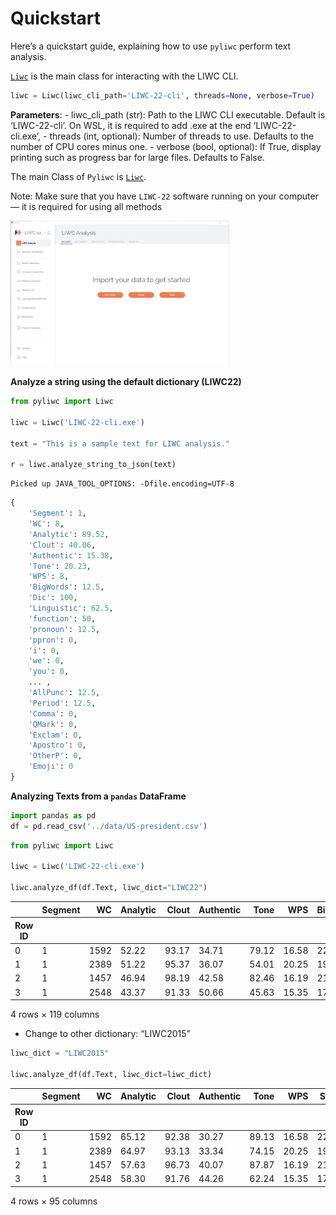 # Quickstart


<!-- WARNING: THIS FILE WAS AUTOGENERATED! DO NOT EDIT! -->

Here’s a quickstart guide, explaining how to use `pyliwc` perform text
analysis.

[`Liwc`](https://camillelacan.github.io/pyliwc/core.html#liwc) is the
main class for interacting with the LIWC CLI.

``` python
liwc = Liwc(liwc_cli_path='LIWC-22-cli', threads=None, verbose=True) 
```

**Parameters**: - liwc_cli_path (str): Path to the LIWC CLI executable.
Default is ‘LIWC-22-cli’. On WSL, it is required to add .exe at the end
‘LIWC-22-cli.exe’, - threads (int, optional): Number of threads to use.
Defaults to the number of CPU cores minus one. - verbose (bool,
optional): If True, display printing such as progress bar for large
files. Defaults to False.

The main Class of `Pyliwc` is
[`Liwc`](https://camillelacan.github.io/pyliwc/core.html#liwc).

<div class="alert alert-info">

Note: Make sure that you have `LIWC-22` software running on your
computer — it is required for using all methods

</div>

<!-- ![liwc22_interface.jpg](images/liwc22_interface.jpg) -->

<img src="images/liwc22_interface.jpg" width="350">

**Analyze a string using the default dictionary (LIWC22)**

``` python
from pyliwc import Liwc

liwc = Liwc('LIWC-22-cli.exe')

text = "This is a sample text for LIWC analysis."

r = liwc.analyze_string_to_json(text)
```

    Picked up JAVA_TOOL_OPTIONS: -Dfile.encoding=UTF-8

``` python
{
    'Segment': 1,
    'WC': 8,
    'Analytic': 89.52,
    'Clout': 40.06,
    'Authentic': 15.38,
    'Tone': 20.23,
    'WPS': 8,
    'BigWords': 12.5,
    'Dic': 100,
    'Linguistic': 62.5,
    'function': 50,
    'pronoun': 12.5,
    'ppron': 0,
    'i': 0,
    'we': 0,
    'you': 0,
    ... ,
    'AllPunc': 12.5,
    'Period': 12.5,
    'Comma': 0,
    'QMark': 0,
    'Exclam': 0,
    'Apostro': 0,
    'OtherP': 0,
    'Emoji': 0
}

```

**Analyzing Texts from a `pandas` DataFrame**

``` python
import pandas as pd
df = pd.read_csv('../data/US-president.csv')
```

``` python
from pyliwc import Liwc

liwc = Liwc('LIWC-22-cli.exe')

liwc.analyze_df(df.Text, liwc_dict="LIWC22")
```

<div>
<style scoped>
    .dataframe tbody tr th:only-of-type {
        vertical-align: middle;
    }
&#10;    .dataframe tbody tr th {
        vertical-align: top;
    }
&#10;    .dataframe thead th {
        text-align: right;
    }
</style>

<table class="dataframe" data-quarto-postprocess="true" data-border="1">
<thead>
<tr class="header" style="text-align: right;">
<th data-quarto-table-cell-role="th"></th>
<th data-quarto-table-cell-role="th">Segment</th>
<th data-quarto-table-cell-role="th">WC</th>
<th data-quarto-table-cell-role="th">Analytic</th>
<th data-quarto-table-cell-role="th">Clout</th>
<th data-quarto-table-cell-role="th">Authentic</th>
<th data-quarto-table-cell-role="th">Tone</th>
<th data-quarto-table-cell-role="th">WPS</th>
<th data-quarto-table-cell-role="th">BigWords</th>
<th data-quarto-table-cell-role="th">Dic</th>
<th data-quarto-table-cell-role="th">Linguistic</th>
<th data-quarto-table-cell-role="th">...</th>
<th data-quarto-table-cell-role="th">nonflu</th>
<th data-quarto-table-cell-role="th">filler</th>
<th data-quarto-table-cell-role="th">AllPunc</th>
<th data-quarto-table-cell-role="th">Period</th>
<th data-quarto-table-cell-role="th">Comma</th>
<th data-quarto-table-cell-role="th">QMark</th>
<th data-quarto-table-cell-role="th">Exclam</th>
<th data-quarto-table-cell-role="th">Apostro</th>
<th data-quarto-table-cell-role="th">OtherP</th>
<th data-quarto-table-cell-role="th">Emoji</th>
</tr>
<tr class="odd">
<th data-quarto-table-cell-role="th">Row ID</th>
<th data-quarto-table-cell-role="th"></th>
<th data-quarto-table-cell-role="th"></th>
<th data-quarto-table-cell-role="th"></th>
<th data-quarto-table-cell-role="th"></th>
<th data-quarto-table-cell-role="th"></th>
<th data-quarto-table-cell-role="th"></th>
<th data-quarto-table-cell-role="th"></th>
<th data-quarto-table-cell-role="th"></th>
<th data-quarto-table-cell-role="th"></th>
<th data-quarto-table-cell-role="th"></th>
<th data-quarto-table-cell-role="th"></th>
<th data-quarto-table-cell-role="th"></th>
<th data-quarto-table-cell-role="th"></th>
<th data-quarto-table-cell-role="th"></th>
<th data-quarto-table-cell-role="th"></th>
<th data-quarto-table-cell-role="th"></th>
<th data-quarto-table-cell-role="th"></th>
<th data-quarto-table-cell-role="th"></th>
<th data-quarto-table-cell-role="th"></th>
<th data-quarto-table-cell-role="th"></th>
<th data-quarto-table-cell-role="th"></th>
</tr>
</thead>
<tbody>
<tr class="odd">
<td data-quarto-table-cell-role="th">0</td>
<td>1</td>
<td>1592</td>
<td>52.22</td>
<td>93.17</td>
<td>34.71</td>
<td>79.12</td>
<td>16.58</td>
<td>22.49</td>
<td>91.21</td>
<td>66.46</td>
<td>...</td>
<td>0</td>
<td>0</td>
<td>14.20</td>
<td>5.97</td>
<td>6.53</td>
<td>0.06</td>
<td>0</td>
<td>0.63</td>
<td>1.01</td>
<td>0</td>
</tr>
<tr class="even">
<td data-quarto-table-cell-role="th">1</td>
<td>1</td>
<td>2389</td>
<td>51.22</td>
<td>95.37</td>
<td>36.07</td>
<td>54.01</td>
<td>20.25</td>
<td>19.21</td>
<td>90.37</td>
<td>68.48</td>
<td>...</td>
<td>0</td>
<td>0</td>
<td>12.98</td>
<td>5.11</td>
<td>6.20</td>
<td>0.00</td>
<td>0</td>
<td>0.54</td>
<td>1.13</td>
<td>0</td>
</tr>
<tr class="odd">
<td data-quarto-table-cell-role="th">2</td>
<td>1</td>
<td>1457</td>
<td>46.94</td>
<td>98.19</td>
<td>42.58</td>
<td>82.46</td>
<td>16.19</td>
<td>21.89</td>
<td>91.08</td>
<td>66.78</td>
<td>...</td>
<td>0</td>
<td>0</td>
<td>15.31</td>
<td>6.18</td>
<td>7.28</td>
<td>0.00</td>
<td>0</td>
<td>0.75</td>
<td>1.10</td>
<td>0</td>
</tr>
<tr class="even">
<td data-quarto-table-cell-role="th">3</td>
<td>1</td>
<td>2548</td>
<td>43.37</td>
<td>91.33</td>
<td>50.66</td>
<td>45.63</td>
<td>15.35</td>
<td>17.39</td>
<td>93.21</td>
<td>71.15</td>
<td>...</td>
<td>0</td>
<td>0</td>
<td>19.66</td>
<td>6.28</td>
<td>9.11</td>
<td>0.39</td>
<td>0</td>
<td>1.69</td>
<td>2.20</td>
<td>0</td>
</tr>
</tbody>
</table>

<p>4 rows × 119 columns</p>
</div>

- Change to other dictionary: “LIWC2015”

``` python
liwc_dict = "LIWC2015" 

liwc.analyze_df(df.Text, liwc_dict=liwc_dict)
```

<div>
<style scoped>
    .dataframe tbody tr th:only-of-type {
        vertical-align: middle;
    }
&#10;    .dataframe tbody tr th {
        vertical-align: top;
    }
&#10;    .dataframe thead th {
        text-align: right;
    }
</style>

<table class="dataframe" data-quarto-postprocess="true" data-border="1">
<thead>
<tr class="header" style="text-align: right;">
<th data-quarto-table-cell-role="th"></th>
<th data-quarto-table-cell-role="th">Segment</th>
<th data-quarto-table-cell-role="th">WC</th>
<th data-quarto-table-cell-role="th">Analytic</th>
<th data-quarto-table-cell-role="th">Clout</th>
<th data-quarto-table-cell-role="th">Authentic</th>
<th data-quarto-table-cell-role="th">Tone</th>
<th data-quarto-table-cell-role="th">WPS</th>
<th data-quarto-table-cell-role="th">Sixltr</th>
<th data-quarto-table-cell-role="th">Dic</th>
<th data-quarto-table-cell-role="th">function</th>
<th data-quarto-table-cell-role="th">...</th>
<th data-quarto-table-cell-role="th">Colon</th>
<th data-quarto-table-cell-role="th">SemiC</th>
<th data-quarto-table-cell-role="th">QMark</th>
<th data-quarto-table-cell-role="th">Exclam</th>
<th data-quarto-table-cell-role="th">Dash</th>
<th data-quarto-table-cell-role="th">Quote</th>
<th data-quarto-table-cell-role="th">Apostro</th>
<th data-quarto-table-cell-role="th">Parenth</th>
<th data-quarto-table-cell-role="th">OtherP</th>
<th data-quarto-table-cell-role="th">Emoji</th>
</tr>
<tr class="odd">
<th data-quarto-table-cell-role="th">Row ID</th>
<th data-quarto-table-cell-role="th"></th>
<th data-quarto-table-cell-role="th"></th>
<th data-quarto-table-cell-role="th"></th>
<th data-quarto-table-cell-role="th"></th>
<th data-quarto-table-cell-role="th"></th>
<th data-quarto-table-cell-role="th"></th>
<th data-quarto-table-cell-role="th"></th>
<th data-quarto-table-cell-role="th"></th>
<th data-quarto-table-cell-role="th"></th>
<th data-quarto-table-cell-role="th"></th>
<th data-quarto-table-cell-role="th"></th>
<th data-quarto-table-cell-role="th"></th>
<th data-quarto-table-cell-role="th"></th>
<th data-quarto-table-cell-role="th"></th>
<th data-quarto-table-cell-role="th"></th>
<th data-quarto-table-cell-role="th"></th>
<th data-quarto-table-cell-role="th"></th>
<th data-quarto-table-cell-role="th"></th>
<th data-quarto-table-cell-role="th"></th>
<th data-quarto-table-cell-role="th"></th>
<th data-quarto-table-cell-role="th"></th>
</tr>
</thead>
<tbody>
<tr class="odd">
<td data-quarto-table-cell-role="th">0</td>
<td>1</td>
<td>1592</td>
<td>65.12</td>
<td>92.38</td>
<td>30.27</td>
<td>89.13</td>
<td>16.58</td>
<td>22.49</td>
<td>89.38</td>
<td>53.33</td>
<td>...</td>
<td>0.38</td>
<td>0.38</td>
<td>0.06</td>
<td>0</td>
<td>0.00</td>
<td>0.25</td>
<td>0.63</td>
<td>0</td>
<td>0.00</td>
<td>0</td>
</tr>
<tr class="even">
<td data-quarto-table-cell-role="th">1</td>
<td>1</td>
<td>2389</td>
<td>64.97</td>
<td>93.13</td>
<td>33.34</td>
<td>74.15</td>
<td>20.25</td>
<td>19.21</td>
<td>87.57</td>
<td>55.04</td>
<td>...</td>
<td>0.13</td>
<td>0.21</td>
<td>0.00</td>
<td>0</td>
<td>0.63</td>
<td>0.08</td>
<td>0.54</td>
<td>0</td>
<td>0.08</td>
<td>0</td>
</tr>
<tr class="odd">
<td data-quarto-table-cell-role="th">2</td>
<td>1</td>
<td>1457</td>
<td>57.63</td>
<td>96.73</td>
<td>40.07</td>
<td>87.87</td>
<td>16.19</td>
<td>21.89</td>
<td>87.99</td>
<td>53.12</td>
<td>...</td>
<td>0.55</td>
<td>0.34</td>
<td>0.00</td>
<td>0</td>
<td>0.07</td>
<td>0.14</td>
<td>0.75</td>
<td>0</td>
<td>0.00</td>
<td>0</td>
</tr>
<tr class="even">
<td data-quarto-table-cell-role="th">3</td>
<td>1</td>
<td>2548</td>
<td>58.30</td>
<td>91.76</td>
<td>44.26</td>
<td>62.24</td>
<td>15.35</td>
<td>17.39</td>
<td>90.07</td>
<td>55.42</td>
<td>...</td>
<td>0.90</td>
<td>0.39</td>
<td>0.39</td>
<td>0</td>
<td>0.16</td>
<td>0.63</td>
<td>1.69</td>
<td>0</td>
<td>0.12</td>
<td>0</td>
</tr>
</tbody>
</table>

<p>4 rows × 95 columns</p>
</div>
